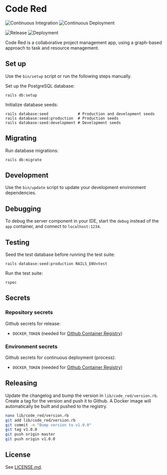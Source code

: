 # Code Red

![Continuous Integration](https://github.com/floriandejonckheere/code-red/workflows/Continuous%20Integration/badge.svg)
![Continuous Deployment](https://github.com/floriandejonckheere/code-red/workflows/Continuous%20Deployment/badge.svg)

![Release](https://img.shields.io/github/v/release/floriandejonckheere/code-red?label=Latest%20release)
![Deployment](https://img.shields.io/github/deployments/floriandejonckheere/code-red/production?label=Deployment)

Code Red is a collaborative project management app, using a graph-based approach to task and resource management.

## Set up

Use the `bin/setup` script or run the following steps manually.

Set up the PostgreSQL database:

```
rails db:setup
```

Initialize database seeds:

```
rails database:seed             # Production and development seeds
rails database:seed:production  # Production seeds
rails database:seed:development # Development seeds
```

## Migrating

Run database migrations:

```
rails db:migrate
```

## Development

Use the `bin/update` script to update your development environment dependencies.

## Debugging

To debug the server component in your IDE, start the `debug` instead of the `app` container, and connect to `localhost:1234`.

## Testing

Seed the test database before running the test suite:

```
rails database:seed:production RAILS_ENV=test
```

Run the test suite:

```
rspec
```

## Secrets

### Repository secrets

Github secrets for release:

- `DOCKER_TOKEN` (needed for [Github Container Registry](https://docs.github.com/en/packages/getting-started-with-github-container-registry/migrating-to-github-container-registry-for-docker-images))

### Environment secrets

Github secrets for continuous deployment (process):

- `DOCKER_TOKEN` (needed for [Github Container Registry](https://docs.github.com/en/packages/getting-started-with-github-container-registry/migrating-to-github-container-registry-for-docker-images))

## Releasing

Update the changelog and bump the version in `lib/code_red/version.rb`.
Create a tag for the version and push it to Github.
A Docker image will automatically be built and pushed to the registry.

```sh
nano lib/code_red/version.rb
git add lib/code_red/version.rb
git commit -m "Bump version to v1.0.0"
git tag v1.0.0
git push origin master
git push origin v1.0.0
```

## License

See [LICENSE.md](LICENSE.md).
